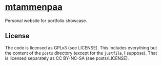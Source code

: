 # [mtammenpaa](https://miska.tammenpaa.com)

Personal website for portfolio showcase.

## License

The code is licensed as GPLv3 (see LICENSE). This includes everything but the
content of the `posts` directory (except for the `justfile`, I suppose). That is
licensed separately as CC BY-NC-SA (see posts/LICENSE).

